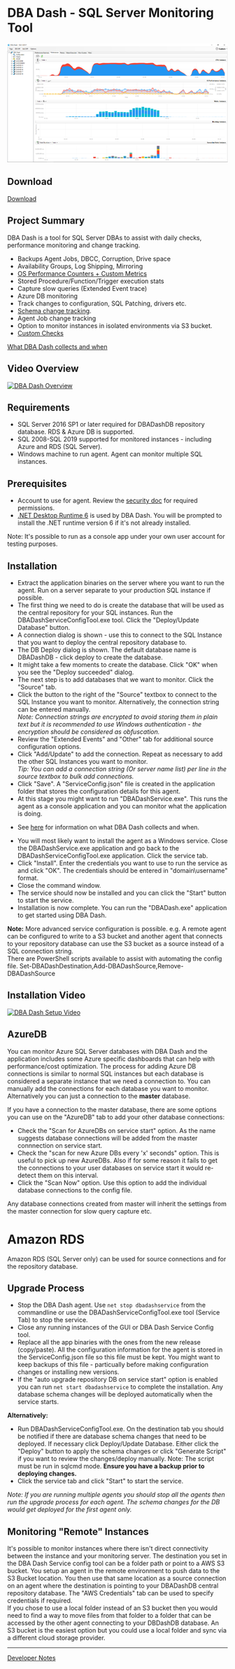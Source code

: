 # DBA Dash - SQL Server Monitoring Tool

![DBA Dash Performance](Docs/DBADash_Performance_small.png)

## Download

[Download](https://github.com/trimble-oss/dba-dash/releases)

## Project Summary

DBA Dash is a tool for SQL Server DBAs to assist with daily checks, performance monitoring and change tracking.

 - Backups Agent Jobs, DBCC, Corruption, Drive space
 - Availability Groups, Log Shipping, Mirroring
 - [OS Performance Counters + Custom Metrics](Docs/OSPerformanceCounters.md)
 - Stored Procedure/Function/Trigger execution stats
 - Capture slow queries (Extended Event trace)
 - Azure DB monitoring
 - Track changes to configuration, SQL Patching, drivers etc.
 - [Schema change tracking](Docs/SchemaSnapshots.md). 
 - Agent Job change tracking
 - Option to monitor instances in isolated environments via S3 bucket.
 - [Custom Checks](Docs/CustomChecks.md)

 [What DBA Dash collects and when](Docs/Collection.md)
 
## Video Overview

[![DBA Dash Overview](https://img.youtube.com/vi/X7e4zElOQ3c/0.jpg)](https://www.youtube.com/watch?v=X7e4zElOQ3c)

## Requirements
 
 - SQL Server 2016 SP1 or later required for DBADashDB repository database.  RDS & Azure DB is supported.  
 - SQL 2008-SQL 2019 supported for monitored instances - including Azure and RDS (SQL Server).  
 - Windows machine to run agent.  Agent can monitor multiple SQL instances.
 
## Prerequisites 

 - Account to use for agent.  Review the [security doc](Docs/Security.md) for required permissions. 
 - [.NET Desktop Runtime 6](https://dotnet.microsoft.com/en-us/download/dotnet/6.0) is used by DBA Dash.  You will be prompted to install the .NET runtime version 6 if it's not already installed.

Note: It's possible to run as a console app under your own user account for testing purposes.

## Installation

 - Extract the application binaries on the server where you want to run the agent. Run on a server separate to your production SQL instance if possible.
 - The first thing we need to do is create the database that will be used as the central repository for your SQL instances.  Run the DBADashServiceConfigTool.exe tool.  Click the "Deploy/Update Database" button.  
 - A connection dialog is shown - use this to connect to the SQL Instance that you want to deploy the central repository database to.
 - The DB Deploy dialog is shown. The default database name is DBADashDB - click deploy to create the database.
 - It might take a few moments to create the database.  Click "OK" when you see the "Deploy succeeded" dialog.
 - The next step is to add databases that we want to monitor.  Click the "Source" tab.
 - Click the button to the right of the "Source" textbox to connect to the SQL Instance you want to monitor.  Alternatively, the connection string can be entered manually.  
	 *Note: Connection strings are encrypted to avoid storing them in plain text but it is recommended to use Windows authentication - the encryption should be considered as obfuscation.*
 - Review the "Extended Events" and "Other" tab for additional source configuration options.
 - Click "Add/Update" to add the connection.  Repeat as necessary to add the other SQL Instances you want to monitor.  
 *Tip: You can add a connection string (Or server name list) per line in the source textbox to bulk add connections.*
 - Click "Save".  A "ServiceConfig.json" file is created in the application folder that stores the configuration details for this agent.
 - At this stage you might want to run "DBADashService.exe".  This runs the agent as a console application and you can monitor what the application is doing. 
  * See [here](Docs/Collection.md) for information on what DBA Dash collects and when.
 - You will most likely want to install the agent as a Windows service.  Close the DBADashService.exe application and go back to the DBADashServiceConfigTool.exe application.  Click the service tab.
 - Click "Install".  Enter the credentials you want to use to run the service as and click "OK".  The credentials should be entered in "domain\username" format.
 - Close the command window.
 - The service should now be installed and you can click the "Start" button to start the service.
 - Installation is now complete.  You can run the "DBADash.exe" application to get started using DBA Dash.  

**Note:**
More advanced service configuration is possible.  e.g. A remote agent can be configured to write to a S3 bucket and another agent that connects to your repository database can use the S3 bucket as a source instead of a SQL connection string.  
There are PowerShell scripts available to assist with automating the config file.  Set-DBADashDestination,Add-DBADashSource,Remove-DBADashSource

## Installation Video

[![DBA Dash Setup Video](https://img.youtube.com/vi/GY_4L049dVU/0.jpg)](https://www.youtube.com/watch?v=GY_4L049dVU)

## AzureDB

You can monitor Azure SQL Server databases with DBA Dash and the application includes some Azure specific dashboards that can help with performance/cost optimization. The process for adding Azure DB connections is similar to normal SQL instances but each database is considered a separate instance that we need a connection to.  You can manually add the connections for each database you want to monitor.  Alternatively you can just a connection to the **master** database.

If you have a connection to the master database, there are some options you can use on the "AzureDB" tab to add your other database connections:
- Check the "Scan for AzureDBs on service start" option.  As the name suggests database connections will be added from the master connnection on service start.  
- Check the "scan for new Azure DBs every 'x' seconds" option.  This is useful to pick up new AzureDBs.  Also if for some reason it fails to get the connections to your user databases on service start it would re-detect them on this interval.
- Click the "Scan Now" option.  Use this option to add the individual database connections to the config file.

Any database connections created from master will inherit the settings from the master connection for slow query capture etc.

# Amazon RDS 

Amazon RDS (SQL Server only) can be used for source connections and for the repository database.  

## Upgrade Process

 - Stop the DBA Dash agent.  Use `net stop dbadashservice` from the commandline or use the DBADashServiceConfigTool.exe tool (Service Tab) to stop the service.
 - Close any running instances of the GUI or DBA Dash Service Config tool.
 - Replace all the app binaries with the ones from the new release (copy/paste).  All the configuration information for the agent is stored in the ServiceConfig.json file so this file must be kept. You might want to keep backups of this file - particually before making configuration changes or installing new versions.
 - If the "auto upgrade repository DB on service start" option is enabled you can run `net start dbadashservice` to complete the installation.  Any database schema changes will be deployed automatically when the service starts. 

**Alternatively:**

 - Run DBADashServiceConfigTool.exe.  On the destination tab you should be notified if there are database schema changes that need to be deployed.  If necessary click Deploy/Update Database. Either click the "Deploy" button to apply the schema changes or click "Generate Script" if you want to review the changes/deploy manually. Note: The script must be run in sqlcmd mode.
 **Ensure you have a backup prior to deploying changes.**
 - Click the service tab and click "Start" to start the service.

*Note: If you are running multiple agents you should stop all the agents then run the upgrade process for each agent.  The schema changes for the DB would get deployed for the first agent only.*  

## Monitoring "Remote"  Instances

It's possible to monitor instances where there isn't direct connectivity between the instance and your monitoring server. The destination you set in the DBA Dash Service config tool can be a folder path or point to a AWS S3 bucket.  You setup an agent in the remote environment to push data to the S3 Bucket location.  You then use that same location as a source connection on an agent where the destination is pointing to your DBADashDB central repository database.  The "AWS Credentials" tab can be used to specify credentials if required.  
If you chose to use a local folder instead of an S3 bucket then you would need to find a way to move files from that folder to a folder that can be accessed by the other agent connecting to your DBDashDB database.  An S3 bucket is the easiest option but you could use a local folder and sync via a different cloud storage provider.

---
[Developer Notes](Docs/developer.md)
